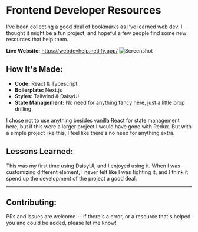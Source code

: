 # Frontend Developer Resources

I've been collecting a good deal of bookmarks as I've learned web dev. I thought it might be a fun project, and hopeful a few people find some new resources that help them.

**Live Website:** https://webdevhelp.netlify.app/
![Screenshot](https://imgur.com/qSIoe8g.png)

## How It's Made:

- **Code:** React & Typescript
- **Boilerplate:** Next.js
- **Styles:** Tailwind & DaisyUI
- **State Management:** No need for anything fancy here, just a little prop drilling

I chose not to use anything besides vanilla React for state management here, but if this were a larger project I would have gone with Redux. But with a simple project like this, I feel like there's no need for anything extra.

## Lessons Learned:

This was my first time using DaisyUI, and I enjoyed using it. When I was customizing different element, I never felt like I was fighting it, and I think it spend up the development of the project a good deal.

---

## Contributing:

PRs and issues are welcome -- if there's a error, or a resource that's helped you and could be added, please let me know!
